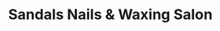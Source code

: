 ---
title: "Sandals Nails & Waxing Salon"
url: /seattle/sandals-nails-and-waxing-salon/
shop: beauty
---
